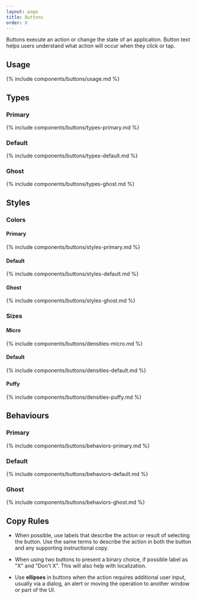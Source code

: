 ```yaml
---
layout: page
title: Buttons
order: 0
---
```


Buttons execute an action or change the state of an application. Button text helps users understand what action will occur when they click or tap. 

## Usage

{% include components/buttons/usage.md %}

## Types

### Primary

{% include components/buttons/types-primary.md %}

### Default

{% include components/buttons/types-default.md %}

### Ghost

{% include components/buttons/types-ghost.md %}

## Styles

### Colors

#### Primary

{% include components/buttons/styles-primary.md %}

#### Default

{% include components/buttons/styles-default.md %}

#### Ghost

{% include components/buttons/styles-ghost.md %}

### Sizes

#### Micro

{% include components/buttons/densities-micro.md %}

#### Default

{% include components/buttons/densities-default.md %}

#### Puffy

{% include components/buttons/densities-puffy.md %}

## Behaviours

### Primary

{% include components/buttons/behaviors-primary.md %}

### Default

{% include components/buttons/behaviors-default.md %}

### Ghost

{% include components/buttons/behaviors-ghost.md %}

## Copy Rules

* When possible, use labels that describe the action or result of selecting the button. Use the same terms to describe the action in both the button and any supporting instructional copy.

* When using two buttons to present a binary choice, if possible label as "X" and "Don't X". This will also help with localization. 

* Use **ellipses** in buttons when the action requires additional user input, usually via a dialog, an alert or moving the operation to another window or part of the UI.
